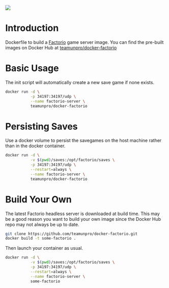 [![](https://badge.imagelayers.io/teamunpro/factorio:latest.svg)](https://imagelayers.io/?images=teamunpro/factorio:latest 'Get your own badge on imagelayers.io')

# Introduction

Dockerfile to build a [Factorio](https://www.factorio.com) game server image. You can find the pre-built images on Docker Hub at [teamunpro/docker-factorio](https://hub.docker.com/r/teamunpro/docker-factorio/)

# Basic Usage

The init script will automatically create a new save game if none exists. 

```bash
docker run -d \
           -p 34197:34197/udp \
           --name factorio-server \
           teamunpro/docker-factorio 
```

# Persisting Saves

Use a docker volume to persist the savegames on the host machine rather than in the docker container.

```bash
docker run -d \
           -v $(pwd)/saves:/opt/factorio/saves \
           -p 34197:34197/udp \
           --restart=always \
           --name factorio-server \
           teamunpro/docker-factorio 
```

# Build Your Own

The latest Factorio headless server is downloaded at build time. This may be a good reason you want to build your own image since the Docker Hub repo may not always be up to date.

```bash
git clone https://github.com/teamunpro/docker-factorio.git
docker build -t some-factorio .
```

Then launch your container as usual.

```bash
docker run -d \
           -v $(pwd)/saves:/opt/factorio/saves \
           -p 34197:34197/udp \
           --restart=always \
           --name factorio-server \
           some-factorio 
```
